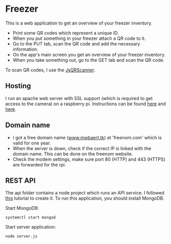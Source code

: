 # Freezer

This is a web application to get an overview of your freezer inventory.

* Print some QR codes which represent a unique ID.
* When you put something in your freezer attach a QR code to it.
* Go to the PUT tab, scan the QR code and add the necessary information.
* On the app's main screen you get an overview of your freezer inventory.
* When you take something out, go to the GET tab and scan the QR code.

To scan QR codes, I use the [JsQRScanner](https://github.com/jbialobr/JsQRScanner).

## Hosting

I run an apache web server with SSL support (which is required to get access to the camera) on a raspberry pi. Instructions can be found [here](https://www.raspberrypi.org/documentation/remote-access/web-server/apache.md) and [here](https://pimylifeup.com/raspberry-pi-ssl-lets-encrypt/).

## Domain name

* I got a free domain name (www.mwbaert.tk) at 'freenom.com' which is valid for one year. 
* When the server is down, check if the correct IP is linked with the domain name. This can be done on the freenom website.
* Check the modem settings, make sure port 80 (HTTP) and 443 (HTTPS) are forwarded for the rpi.

## REST API

The api folder contains a node project which runs an API service. I followed [this](https://bezkoder.com/node-express-mongodb-crud-rest-api/) tutorial to create it. To run this application, you should install MongoDB.

Start MongoDB:

`
systemctl start mongod
`

Start server application:

`
node server.js
`
